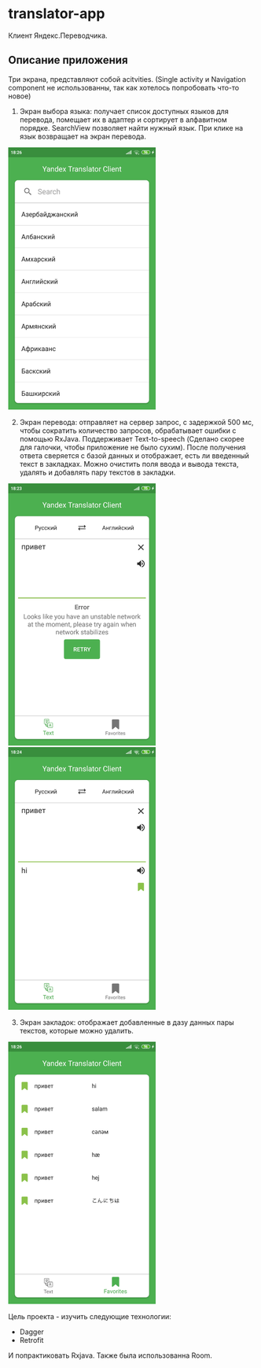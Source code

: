 # translator-app
Клиент Яндекс.Переводчика.

## Описание приложения
Три экрана, представляют собой acitvities. (Single activity и Navigation component не использованны, так как хотелось попробовать что-то новое)
1. Экран выбора языка: получает список доступных языков для перевода, помещает их в адаптер и сортирует в алфавитном порядке. SearchView позволяет найти нужный язык. При клике на язык возвращает на экран перевода. 
<img src="images/Screenshot_2020-04-15-18-26-09-083_siyateagan.example.translatorapp.jpg" width="300" >

2. Экран перевода: отправляет на сервер запрос, с задержкой 500 мс, чтобы сократить количество запросов, обрабатывает ошибки с помощью RxJava. Поддерживает Text-to-speech (Сделано скорее для галочки, чтобы приложение не было сухим). После получения ответа сверяется с базой данных и отображает, есть ли введенный текст в закладках. Можно очистить поля ввода и вывода текста, удалять и добавлять пару текстов в закладки.

<img src="images/Screenshot_2020-04-15-18-23-48-599_siyateagan.example.translatorapp.jpg" width="300" > <img src="images/Screenshot_2020-04-15-18-24-02-587_siyateagan.example.translatorapp.jpg" width="300" >

3. Экран закладок: отображает добавленные в дазу данных пары текстов, которые можно удалить.
<img src="images/Screenshot_2020-04-15-18-26-04-286_siyateagan.example.translatorapp.jpg" width="300" >

Цель проекта - изучить следующие технологии:
* Dagger
* Retrofit

И попрактиковать Rxjava. Также была использованна Room.



